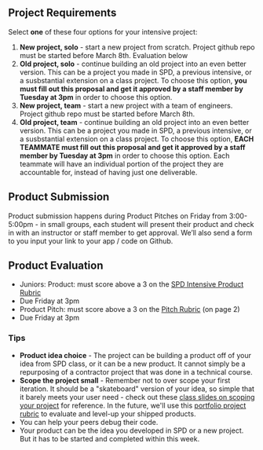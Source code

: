 ## Project Requirements
Select **one** of these four options for your intensive project:
1. **New project, solo** - start a new project from scratch. Project github repo must be started before March 8th. Evaluation below
2. **Old project, solo** - continue building an old project into an even better version. This can be a project you made in SPD, a previous intensive, or a susbstantial extension on a class project. To choose this option, **you must fill out this proposal and get it approved by a staff member by Tuesday at 3pm** in order to choose this option. 
3. **New project, team** - start a new project with a team of engineers. Project github repo must be started before March 8th.
4. **Old project, team** - continue building an old project into an even better version. This can be a project you made in SPD, a previous intensive, or a susbstantial extension on a class project. To choose this option, **EACH TEAMMATE must fill out this proposal and get it approved by a staff member by Tuesday at 3pm** in order to choose this option. Each teammate will have an individual portion of the project they are accountable for, instead of having just one deliverable.

## Product Submission
Product submission happens during Product Pitches on Friday from 3:00-5:00pm - in small groups, each student will present their product and check in with an instructor or staff member to get approval. We’ll also send a form to you input your link to your app / code on Github.

## Product Evaluation
- Juniors: Product: must score above a 3 on the [SPD Intensive Product Rubric](https://docs.google.com/document/d/1pdtRdgVISE07fFc8oBi5hCnLkwBQDFG5_3f79aDV1WU/preview)
 - Due Friday at 3pm  
- Product Pitch: must score above a 3 on the [Pitch Rubric](https://docs.google.com/document/d/1pdtRdgVISE07fFc8oBi5hCnLkwBQDFG5_3f79aDV1WU/preview) (on page 2)
 - Due Friday at 3pm


### Tips
- **Product idea choice** - The project can be building a product off of your idea from SPD class, or it can be a new product. It cannot simply be a repurposing of a contractor project that was done in a technical course.
- **Scope the project small** - Remember not to over scope your first iteration. It should be a "skateboard" version of your idea, so simple that it barely meets your user need - check out these [class slides on scoping your project](https://docs.google.com/presentation/d/1UKVsUOCxQPNT3P42cvsTYxhNl7lpsDHjJew_a5K1JaM/preview?slide=id.p) for reference.  In the future, we'll use this [portfolio project rubric](https://docs.google.com/document/d/1nd70y0jzxD31mgxvwxgXxUY_Bi4YAN_kX9To_M0UilI/preview) to evaluate and level-up your shipped products.
- You can help your peers debug their code.
- Your product can be the idea you developed in SPD or a new project. But it has to be started and completed within this week.

